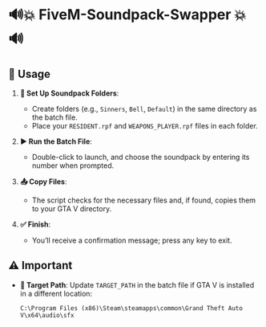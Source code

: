 # 🔊💥 FiveM-Soundpack-Swapper 💥🔊

## 🚀 Usage

1. **📂 Set Up Soundpack Folders**:
   - Create folders (e.g., `Sinners`, `Bell`, `Default`) in the same directory as the batch file.
   - Place your `RESIDENT.rpf` and `WEAPONS_PLAYER.rpf` files in each folder.

2. **▶️ Run the Batch File**:
   - Double-click to launch, and choose the soundpack by entering its number when prompted.

3. **📤 Copy Files**:
   - The script checks for the necessary files and, if found, copies them to your GTA V directory.

4. **✅ Finish**:
   - You’ll receive a confirmation message; press any key to exit.

## ⚠️ Important

- **🎯 Target Path**: Update `TARGET_PATH` in the batch file if GTA V is installed in a different location:

  ```
  C:\Program Files (x86)\Steam\steamapps\common\Grand Theft Auto V\x64\audio\sfx
  ```
